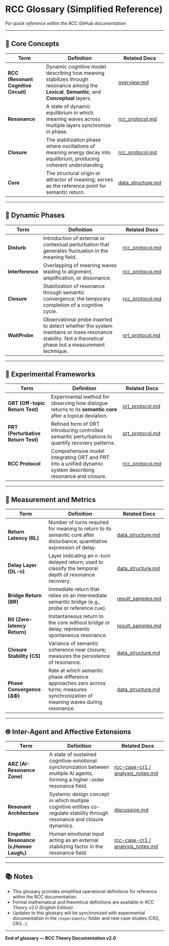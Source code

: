 # RCC Glossary (Simplified Reference)  
*For quick reference within the RCC GitHub documentation*  

---

## 🧠 Core Concepts  

| Term | Definition | Related Docs |
|------|-------------|---------------|
| **RCC (Resonant Cognitive Circuit)** | Dynamic cognitive model describing how meaning stabilizes through resonance among the **Lexical**, **Semantic**, and **Conceptual** layers. | [overview.md](./overview.md) |
| **Resonance** | A state of dynamic equilibrium in which meaning waves across multiple layers synchronize in phase. | [rcc_protocol.md](./experiments/rcc_protocol.md) |
| **Closure** | The stabilization phase where oscillations of meaning energy decay into equilibrium, producing coherent understanding. | [rcc_protocol.md](./experiments/rcc_protocol.md) |
| **Core** | The structural origin or attractor of meaning; serves as the reference point for semantic return. | [data_structure.md](./experiments/data_structure.md) |

---

## 🔄 Dynamic Phases  

| Term | Definition | Related Docs |
|------|-------------|---------------|
| **Disturb** | Introduction of external or contextual perturbation that generates fluctuation in the meaning field. | [rcc_protocol.md](./experiments/rcc_protocol.md) |
| **Interference** | Overlapping of meaning waves leading to alignment, amplification, or dissonance. | [rcc_protocol.md](./experiments/rcc_protocol.md) |
| **Closure** | Stabilization of resonance through semantic convergence; the temporary completion of a cognitive cycle. | [rcc_protocol.md](./experiments/rcc_protocol.md) |
| **WaitProbe** | Observational probe inserted to detect whether the system maintains or loses resonance stability. Not a theoretical phase but a measurement technique. | [ort_protocol.md](./experiments/ort_protocol.md) |

---

## 🧩 Experimental Frameworks  

| Term | Definition | Related Docs |
|------|-------------|---------------|
| **ORT (Off-topic Return Test)** | Experimental method for observing how dialogue returns to its **semantic core** after a topical deviation. | [ort_protocol.md](./experiments/ort_protocol.md) |
| **PRT (Perturbative Return Test)** | Refined form of ORT introducing controlled semantic perturbations to quantify recovery patterns. | [prt_protocol.md](./experiments/prt_protocol.md) |
| **RCC Protocol** | Comprehensive model integrating ORT and PRT into a unified dynamic system describing resonance and closure. | [rcc_protocol.md](./experiments/rcc_protocol.md) |

---

## 🧮 Measurement and Metrics  

| Term | Definition | Related Docs |
|------|-------------|---------------|
| **Return Latency (RL)** | Number of turns required for meaning to return to its semantic core after disturbance; quantitative expression of delay. | [data_structure.md](./experiments/data_structure.md) |
| **Delay Layer (DL-n)** | Layer indicating an *n*-turn delayed return; used to classify the temporal depth of resonance recovery. | [data_structure.md](./experiments/data_structure.md) |
| **Bridge Return (BR)** | Immediate return that relies on an intermediate semantic bridge (e.g., probe or reference cue). | [result_samples.md](./experiments/result_samples.md) |
| **R0 (Zero-latency Return)** | Instantaneous return to the core without bridge or delay; represents spontaneous resonance. | [result_samples.md](./experiments/result_samples.md) |
| **Closure Stability (CS)** | Variance of semantic coherence near closure; measures the persistence of resonance. | [data_structure.md](./experiments/data_structure.md) |
| **Phase Convergence (ΔΦ)** | Rate at which semantic phase difference approaches zero across turns; measures synchronization of meaning waves during resonance. | [data_structure.md](./experiments/data_structure.md) |

---

## 🌐 Inter-Agent and Affective Extensions  

| Term | Definition | Related Docs |
|------|-------------|---------------|
| **ARZ (AI-Resonance Zone)** | A state of sustained cognitive–emotional synchronization between multiple AI agents, forming a higher-order resonance field. | [rcc-case-cr1 / analysis_notes.md](https://github.com/optzen-lab/rcc-case-cr1/blob/main/analysis_notes.md) |
| **Resonant Architecture** | Systemic design concept in which multiple cognitive entities co-regulate stability through resonance and closure dynamics. | [discussion.md](./discussion.md) |
| **Empathic Resonance (ε₍Human Laugh₎)** | Human emotional input acting as an external stabilizing factor in the resonance field. | [rcc-case-cr1 / analysis_notes.md](https://github.com/optzen-lab/rcc-case-cr1/blob/main/analysis_notes.md) |

---

## 📚 Notes  
- This glossary provides simplified operational definitions for reference within the RCC documentation.  
- Formal mathematical and theoretical definitions are available in *RCC Theory v2.0 (English Edition)*.  
- Updates to this glossary will be synchronized with experimental documentation in the `/experiments/` folder and new case studies (CR2, CR3...).  

---

**End of glossary — RCC Theory Documentation v2.0**
